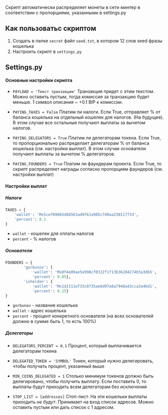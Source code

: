 Скрипт автоматически распределяет монеты в сети минтер в соответствии с пропорциями, указанными в settings.py

## Как пользоватьс скриптом
1. Создать в папке `secret` файл `seed.txt`, в котором 12 слов seed фразы кошелька
2. Настроить скрипт в `settings.py`


## Settings.py

#### Основные настройки скрипта
- `PAYLOAD = 'Текст транзакции'`
  Транзакция придет с этим текстом. Можно оставить пустым, тогда комиссия за транзакцию будет меньше. 1 символ описания ~ +0.1 BIP к комиссии.

- `PAYING_TAXES = False`
  Платим ли налоги. Если True, отправляет % от баланса кошелька на отдельный кошелек для налогов. (На будущее). В этом случае все остальные получают выплаты за вычетом налогов.

- `PAYING_DELEGATORS = True`
  Платим ли делегаторам токена. Если True, то пропорционально распределает делегаторам % от баланса кошелька (см. настройки выплат). В этом случае основатели получают выплаты за вычетом % делегаторов.

- `PAYING_FOUNDERS = True`
  Платим ли фаундерам проекта. Если True, то скрипт распределяет награды согласно пропорциям фаундеров (см. настройки выплат)


#### Настройки выплат
##### Налоги
```python
TAXES = {
    'wallet': 'Mx5cef09065d68561ad9f61a905c7d0aa230117733',
    'percent': 0.1
}
```
- `wallet` - кошелек для оплаты налогов
- `percent` - % налогов

##### Основатели
```python
FOUNDERS = {
        'gorbunov': {
            'wallet': 'Mx0f4e09ae5e998cf0322f1f13b36284274b5a3db5',
            'percent': 0.85},
        'isheldon': {
            'wallet': 'Mx1d2111ef33c0735ae6d97a8a7948a43cca3a4bd1',
            'percent': 0.15}
}
```
- `gorbunov` - название кошелька
- `wallet` - адрес кошелька
- `percent` - процент конкретного основателя (на всех основателей должно в сумме быть 1, то есть 100%)

##### Делегаторы
- `DELEGATORS_PERCENT = 0.1`
  Процент, который выплачивается делегаторам токена

- `DELEGATED_TOKEN = 'SYMBOL'`
  Токен, который нужно делегировать, чтобы получать процент, указанный выше

- `MIN_COINS_DELEGATED = 1`
  Столько минимум токенов должно быть делегировано, чтобы получить выплату. Если поставить 0, то выплаты будут приходить всем делегаторам без исключения

- `STOP_LIST = [addresses]`
  Стоп-лист. На эти кошельки выплаты приходить *не будут*. Принимает на вход список адресов. Можно оставить пустым  или дать список с 1 адресом.


